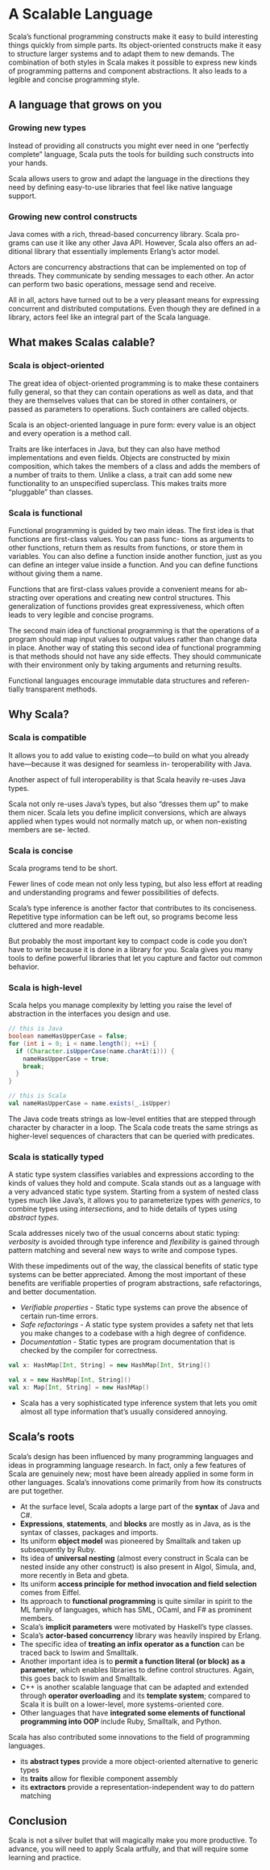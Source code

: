 # A Scalable Language

Scala’s functional programming constructs make it easy to build interesting things quickly from simple parts. Its object-oriented constructs make it easy to structure larger systems and to adapt them to new demands. The combination of both styles in Scala makes it possible to express new kinds of programming patterns and component abstractions. It also leads to a legible and concise programming style.
 
## A language that grows on you

### Growing new types

Instead of providing all constructs you might ever need in one “perfectly complete” language, Scala puts the tools for building such constructs into your hands.

Scala allows users to grow and adapt the language in the directions they need by defining easy-to-use libraries that feel like native language support.

### Growing new control constructs

Java comes with a rich, thread-based concurrency library. Scala pro- grams can use it like any other Java API. However, Scala also offers an ad- ditional library that essentially implements Erlang’s actor model.

Actors are concurrency abstractions that can be implemented on top of threads. They communicate by sending messages to each other. An actor can perform two basic operations, message send and receive.

All in all, actors have turned out to be a very pleasant means for expressing concurrent and distributed computations. Even though they are defined in a library, actors feel like an integral part of the Scala language.

## What makes Scalas calable?

### Scala is object-oriented

The great idea of object-oriented programming is to make these containers fully general, so that they can contain operations as well as data, and that they are themselves values that can be stored in other containers, or passed as parameters to operations. Such containers are called objects.

Scala is an object-oriented language in pure form: every value is an object and every operation is a method call.

Traits are like interfaces in Java, but they can also have method implementations and even fields. Objects are constructed by mixin composition, which takes the members of a class and adds the members of a number of traits to them.
Unlike a class, a trait can add some new functionality to an unspecified superclass. This makes traits more “pluggable” than classes.

### Scala is functional

Functional programming is guided by two main ideas. The first idea is that functions are first-class values. You can pass func- tions as arguments to other functions, return them as results from functions, or store them in variables. You can also define a function inside another function, just as you can define an integer value inside a function. And you can define functions without giving them a name.

Functions that are first-class values provide a convenient means for ab- stracting over operations and creating new control structures. This generalization of functions provides great expressiveness, which often leads to very legible and concise programs.

The second main idea of functional programming is that the operations of a program should map input values to output values rather than change data in place.
Another way of stating this second idea of functional programming is that methods should not have any side effects. They should communicate with their environment only by taking arguments and returning results.

Functional languages encourage immutable data structures and referen- tially transparent methods.

## Why Scala?

### Scala is compatible

It allows you to add value to existing code—to build on what you already have—because it was designed for seamless in- teroperability with Java.

Another aspect of full interoperability is that Scala heavily re-uses Java types.

Scala not only re-uses Java’s types, but also “dresses them up” to make them nicer. Scala lets you define implicit conversions, which are always applied when types would not normally match up, or when non-existing members are se- lected.

### Scala is concise

Scala programs tend to be short.

Fewer lines of code mean not only less typing, but also less effort at reading and understanding programs and fewer possibilities of defects.

Scala’s type inference is another factor that contributes to its conciseness. Repetitive type information can be left out, so programs become less cluttered and more readable.

But probably the most important key to compact code is code you don’t have to write because it is done in a library for you. Scala gives you many tools to define powerful libraries that let you capture and factor out common behavior.

### Scala is high-level

Scala helps you manage complexity by letting you raise the level of abstraction in the interfaces you design and use.
```java
// this is Java
boolean nameHasUpperCase = false;
for (int i = 0; i < name.length(); ++i) {
  if (Character.isUpperCase(name.charAt(i))) {
    nameHasUpperCase = true;
    break;
  }
}
```
```scala
// this is Scala
val nameHasUpperCase = name.exists(_.isUpper)
```

The Java code treats strings as low-level entities that are stepped through character by character in a loop. The Scala code treats the same strings as higher-level sequences of characters that can be queried with predicates.

### Scala is statically typed

A static type system classifies variables and expressions according to the kinds of values they hold and compute. Scala stands out as a language with a very advanced static type system. Starting from a system of nested class types much like Java’s, it allows you to parameterize types with *generics*, to combine types using *intersections*, and to hide details of types using *abstract types*.

Scala addresses nicely two of the usual concerns about static typing: *verbosity* is avoided through type inference and *flexibility* is gained through pattern matching and several new ways to write and compose types.

With these impediments out of the way, the classical benefits of static type systems can be better appreciated. Among the most important of these benefits are verifiable properties of program abstractions, safe refactorings, and better documentation.
- *Verifiable properties* - Static type systems can prove the absence of certain run-time errors.
- *Safe refactorings* - A static type system provides a safety net that lets you make changes to a codebase with a high degree of confidence.
- *Documentation* - Static types are program documentation that is checked by the compiler for correctness.

```scala
val x: HashMap[Int, String] = new HashMap[Int, String]()

val x = new HashMap[Int, String]()
val x: Map[Int, String] = new HashMap()
```
- Scala has a very sophisticated type inference system that lets you omit almost all type information that’s usually considered annoying.

## Scala’s roots

Scala’s design has been influenced by many programming languages and ideas in programming language research. In fact, only a few features of Scala are genuinely new; most have been already applied in some form in other languages. Scala’s innovations come primarily from how its constructs are put together.
- At the surface level, Scala adopts a large part of the **syntax** of Java and C#.
- **Expressions**, **statements**, and **blocks** are mostly as in Java, as is the syntax of classes, packages and imports.
- Its uniform **object model** was pioneered by Smalltalk and taken up subsequently by Ruby.
- Its idea of **universal nesting** (almost every construct in Scala can be nested inside any other construct) is also present in Algol, Simula, and, more recently in Beta and gbeta.
- Its uniform **access principle for method invocation and field selection** comes from Eiffel.
- Its approach to **functional programming** is quite similar in spirit to the ML family of languages, which has SML, OCaml, and F# as prominent members.
- Scala’s **implicit parameters** were motivated by Haskell’s type classes.
- Scala’s **actor-based concurrency** library was heavily inspired by Erlang.
- The specific idea of **treating an infix operator as a function** can be traced back to Iswim and Smalltalk.
- Another important idea is to **permit a function literal (or block) as a parameter**, which enables libraries to define control structures. Again, this goes back to Iswim and Smalltalk.
- C++ is another scalable language that can be adapted and extended through **operator overloading** and its **template system**; compared to Scala it is built on a lower-level, more systems-oriented core.
- Other languages that have **integrated some elements of functional programming into OOP** include Ruby, Smalltalk, and Python.

Scala has also contributed some innovations to the field of programming languages. 
- its **abstract types** provide a more object-oriented alternative to generic types
- its **traits** allow for flexible component assembly
- its **extractors** provide a representation-independent way to do pattern matching

## Conclusion

Scala is not a silver bullet that will magically make you more productive. To advance, you will need to apply Scala artfully, and that will require some learning and practice.
